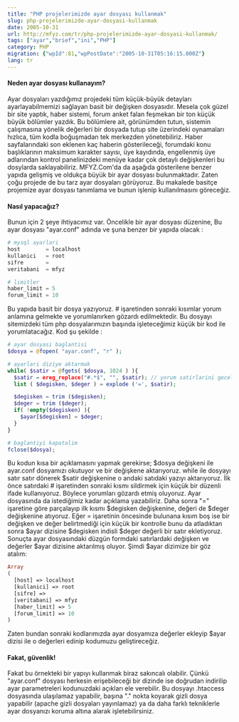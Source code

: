 ```yaml
---
title: "PHP projelerimizde ayar dosyası kullanmak"
slug: php-projelerimizde-ayar-dosyasi-kullanmak
date: 2005-10-31
url: http://mfyz.com/tr/php-projelerimizde-ayar-dosyasi-kullanmak/
tags: ["ayar","brief","ini","PHP"]
category: PHP
migration: {"wpId":81,"wpPostDate":"2005-10-31T05:16:15.000Z"}
lang: tr
---
```


#### Neden ayar dosyası kullanayım?

Ayar dosyaları yazdığımız projedeki tüm küçük-büyük detayları ayarlayabilmemizi sağlayan basit bir değişken dosyasıdır. Mesela çok güzel bir site yaptık, haber sistemi, forum anket falan feşmekan bir ton küçük büyük bölümler yazdık. Bu bölümlere ait, görünümden tutun, sistemin çalışmasına yönelik değerleri bir dosyada tutup site üzerindeki oynamaları hızlıca, tüm kodla boğuşmadan tek merkezden yönetebiliriz. Haber sayfalarındaki son eklenen kaç haberin gösterileceği, forumdaki konu başlıklarının maksimum karakter sayısı, üye kayıdında, engellenmiş üye adlarından kontrol panelinizdeki menüye kadar çok detaylı değişkenleri bu dosylarda saklayabiliriz. MFYZ.Com'da da aşağıda gösterilene benzer yapıda gelişmiş ve oldukça büyük bir ayar dosyası bulunmaktadır. Zaten çoğu projede de bu tarz ayar dosyaları görüyoruz. Bu makalede basitçe projemize ayar dosyası tanımlama ve bunun işlenip kullanılmasını göreceğiz.

#### Nasıl yapacağız?

Bunun için 2 şeye ihtiyacımız var. Öncelikle bir ayar dosyası düzenine, Bu ayar dosyası "ayar.conf" adında ve şuna benzer bir yapıda olacak :

```php
# mysql ayarlari
host        = localhost
kullanici   = root
sifre       =
veritabani  = mfyz

# limitler
haber_limit = 5
forum_limit = 10
```

Bu yapıda basit bir dosya yazıyoruz. # işaretinden sonraki kısımlar yorum anlamına gelmekte ve yorumlanırken gözardı edilmektedir. Bu dosyayı sitemizdeki tüm php dosyalarımızın başında işleteceğimiz küçük bir kod ile yorumlatacağız. Kod şu şekilde :

```php
# ayar dosyasi baglantisi
$dosya = @fopen( "ayar.conf", "r" );

# ayarlari diziye aktarmak
while( $satir = @fgets( $dosya, 1024 ) ){
  $satir = ereg_replace("#.*$", "", $satir); // yorum satirlarini gecelim
  list ( $degisken, $deger ) = explode ('=', $satir);

  $degisken = trim ($degisken);
  $deger = trim ($deger);
  if( !empty($degisken) ){
    $ayar[$degisken] = $deger;
  }
}

# baglantiyi kapatalim
fclose($dosya);
```

Bu kodun kısa bir açıklamasını yapmak gerekirse; $dosya değişkeni ile ayar.conf dosyamızı okutuyor ve bir değişkene aktarıyoruz. while ile dosyayı satır satır dönerek $satir değişkenine o andaki satıdaki yazıyı aktarıyoruz. İlk önce satırdaki # işaretinden sonraki kısmı sildirmek için küçük bir düzenli ifade kullanıyoruz. Böylece yorumları gözardı etmiş oluyoruz. Ayar dosyasında da istediğimiz kadar açıklama yazabiliriz. Daha sonra "=" işaretine göre parçalayıp ilk kısmı $degisken değişkenine, değeri de $deger değişkenine atıyoruz. Eğer = işaretinin öncesinde bulunana kısım boş ise bir değişken ve değer belirtmediği için küçük bir kontrolle bunu da atladıktan sonra $ayar dizisine $degisken indisli $deger değerli bir satır ekletiyoruz. Sonuçta ayar dosyasındaki düzgün formdaki satırlardaki değişken ve değerler $ayar dizisine aktarılmış oluyor. Şimdi $ayar dizimize bir göz atalım:

```php
Array
(
  [host] => localhost
  [kullanici] => root
  [sifre] =>
  [veritabani] => mfyz
  [haber_limit] => 5
  [forum_limit] => 10
)
```

Zaten bundan sonraki kodlarımızda ayar dosyamıza değerler ekleyip $ayar dizisi ile o değerleri edinip kodumuzu geliştireceğiz.

#### Fakat, güvenlik!

Fakat bu örnekteki bir yapıyı kullanmak biraz sakıncalı olabilir. Çünkü "ayar.conf" dosyası herkesin erişebileceği bir dizinde ise doğrudan indirilip ayar parametreleri kodunuzdaki açıkları ele verebilir. Bu dosyayı .htaccess dosyasında ulaşılamaz yapabilir, başına "." nokta koyarak gizli dosya yapabilir (apache gizli dosyaları yayınlamaz) ya da daha farklı tekniklerle ayar dosyanızı koruma altına alarak işletebilirsiniz.